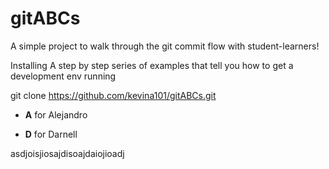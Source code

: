 # gitABCs
A simple project to walk through the git commit flow with student-learners!


Installing
A step by step series of examples that tell you how to get a development env running

git clone https://github.com/kevina101/gitABCs.git
* **A** for Alejandro


* **D** for Darnell 

asdjoisjiosajdisoajdaiojioadj
